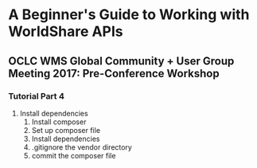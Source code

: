 # A Beginner's Guide to Working with WorldShare APIs
## OCLC WMS Global Community + User Group Meeting 2017: Pre-Conference Workshop
### Tutorial Part 4

1. Install dependencies
	1. Install composer
	2. Set up composer file
	3. Install dependencies
	4. .gitignore the vendor directory
	5. commit the composer file

